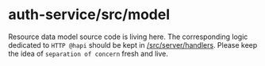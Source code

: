 # auth-service/src/model

Resource data model source code is living here. The corresponding logic dedicated to `HTTP @hapi` should be kept in [/src/server/handlers](../server/handlers/README.md). Please keep the idea of `separation of concern` fresh and live.